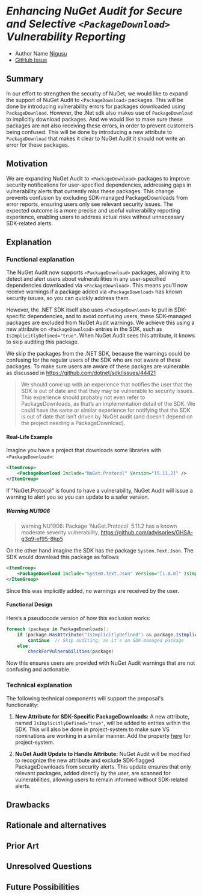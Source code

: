 # ***Enhancing NuGet Audit for Secure and Selective `<PackageDownload>` Vulnerability Reporting***
<!-- Replace `Title` with an appropriate title for your design -->

- Author Name [Nigusu](https://github.com/Nigusu-Allehu)
- [GitHub Issue](https://github.com/NuGet/Home/issues/13658)

## Summary

<!-- One-paragraph description of the proposal. -->
In our effort to strengthen the security of NuGet, we would like to expand the support of NuGet Audit to `<PackageDownload>` packages. 
This will be done by introducing vulnerability errors for packages downloaded using `PackageDownload`.
However, the .Net sdk also makes use of `PackageDownload` to implicitly download packages. And we would like to make sure these packages are not also receiving these errors, in order to prevent customers being confused.
This will be done by introducing a new attribute to `PackageDownload` that makes it clear to NuGet Audit it should not write an error for these packages.

## Motivation

<!-- Why are we doing this? What pain points does this solve? What is the expected outcome? -->

We are expanding NuGet Audit to `<PackageDownload>` packages to improve security notifications for user-specified dependencies, addressing gaps in vulnerability alerts that currently miss these packages.
This change prevents confusion by excluding SDK-managed PackageDownloads from error reports, ensuring users only see relevant security issues.
The expected outcome is a more precise and useful vulnerability reporting experience, enabling users to address actual risks without unnecessary SDK-related alerts.

## Explanation

### Functional explanation

<!-- Explain the proposal as if it were already implemented and you're teaching it to another person. -->
<!-- Introduce new concepts, functional designs with real life examples, and low-fidelity mockups or  pseudocode to show how this proposal would look. -->

The NuGet Audit now supports `<PackageDownload>` packages, allowing it to detect and alert users about vulnerabilities in any user-specified dependencies downloaded via `<PackageDownload>`. 
This means you’ll now receive warnings if a package added via `<PackageDownload>` has known security issues, so you can quickly address them.

However, the .NET SDK itself also uses `<PackageDownload>` to pull in SDK-specific dependencies, and to avoid confusing users, these SDK-managed packages are excluded from NuGet Audit warnings. 
We achieve this using a new attribute on `<PackageDownload>` entries in the SDK, such as `IsImplicitlyDefined="true"`. 
When NuGet Audit sees this attribute, it knows to skip auditing this package.

We skip the packages from the .NET SDK, because the warnings could be confusing for the regular users of the SDK who are not aware of these packages. 
To make sure users are aware of these packges are vulnerable as discussed in https://github.com/dotnet/sdk/issues/44421
> We should come up with an experience that notifies the user that the SDK is out of date and that they may be vulnerable to security issues. 
This experience should probably not even refer to PackageDownloads, as that’s an implementation detail of the SDK. 
We could have the same or similar experience for notifying that the SDK is out of date that isn’t driven by NuGet audit (and doesn’t depend on the project needing a PackageDownload).

#### Real-Life Example

Imagine you have a project that downloads some libraries with `<PackageDownload>`:

```xml
<ItemGroup>
    <PackageDownload Include="NuGet.Protocol" Version="[5.11.2]" />
</ItemGroup>
```

If "NuGet.Protocol" is found to have a vulnerability, NuGet Audit will issue a warning to alert you so you can update to a safer version.

##### Warning NU1906

> warning NU1906: Package 'NuGet.Protocol' 5.11.2 has a known moderate severity vulnerability, https://github.com/advisories/GHSA-g3q9-xf95-8hp5


On the other hand imagine the SDK has the package `System.Text.Json`. The SDK would download this package as follows

```xml
<ItemGroup>
    <PackageDownload Include="System.Text.Json" Version="[1.0.0]" IsImplicitlyDefined="true"/>
</ItemGroup>
```

Since this was implicitly added, no warnings are received by the user.

#### Functional Design

Here’s a pseudocode version of how this exclusion works:

```csharp
foreach (package in PackageDownloads):
    if (package.HasAttribute("IsImplicitlyDefined") && package.IsImplicitlyDefined == true):
        continue  // Skip auditing, as it's an SDK-managed package
    else:
        checkForVulnerabilities(package)
```

Now this ensures users are provided with NuGet Audit warnings that are not confusing and actionable.

### Technical explanation

<!-- Explain the proposal in sufficient detail with implementation details, interaction models, and clarification of corner cases. -->

The following technical components will support the proposal's functionality:

1. **New Attribute for SDK-Specific PackageDownloads:** A new attribute, named `IsImplicitlyDefined="true"`, will be added to <PackageDownload> entries within the SDK.
 This will also be done in project-system to make sure VS nominations are working in a similar manner. 
 Add the property [here](https://github.com/dotnet/project-system/blob/9f35656ad68aa1352d7b6b0fd01784f7aefe1005/src/Microsoft.VisualStudio.ProjectSystem.Managed/ProjectSystem/Rules/CollectedPackageDownload.xaml#L3) for project-system.

1. **NuGet Audit Update to Handle Attribute:** NuGet Audit will be modified to recognize the new attribute and exclude SDK-flagged PackageDownloads from security alerts. 
This update ensures that only relevant <PackageDownload> packages, added directly by the user, are scanned for vulnerabilities, allowing users to remain informed without SDK-related alerts.


## Drawbacks

<!-- Why should we not do this? -->

## Rationale and alternatives

<!-- Why is this the best design compared to other designs? -->
<!-- What other designs have been considered and why weren't they chosen? -->
<!-- What is the impact of not doing this? -->

## Prior Art

<!-- What prior art, both good and bad are related to this proposal? -->
<!-- Do other features exist in other ecosystems and what experience have their community had? -->
<!-- What lessons from other communities can we learn from? -->
<!-- Are there any resources that are relevant to this proposal? -->

## Unresolved Questions

<!-- What parts of the proposal do you expect to resolve before this gets accepted? -->
<!-- What parts of the proposal need to be resolved before the proposal is stabilized? -->
<!-- What related issues would you consider out of scope for this proposal but can be addressed in the future? -->

## Future Possibilities

<!-- What future possibilities can you think of that this proposal would help with? -->